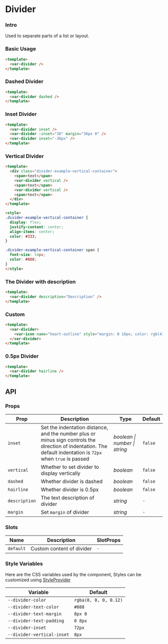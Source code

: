 # Divider

### Intro
Used to separate parts of a list or layout.

### Basic Usage
```html
<template>
  <var-divider />
</template>
```

### Dashed Divider
```html
<template>
  <var-divider dashed />
</template>
```

### Inset Divider
```html
<template>
  <var-divider inset />
  <var-divider :inset="36" margin="36px 0" />
  <var-divider inset="-36px" />
</template>
```

### Vertical Divider
```html
<template>
  <div class="divider-example-vertical-container">
    <span>text</span>
    <var-divider vertical />
    <span>text</span>
    <var-divider vertical />
    <span>text</span>
  </div>
</template>

<style>
.divider-example-vertical-container {
  display: flex;
  justify-content: center;
  align-items: center;
  color: #333;
}

.divider-example-vertical-container span {
  font-size: 14px;
  color: #888;
}
</style>
```

### The Divider with description
```html
<template>
  <var-divider description="Description" />
</template>
```

### Custom
```html
<template>
  <var-divider>
    <var-icon name="heart-outline" style="margin: 0 16px; color: rgb(41, 121, 255);" />
  </var-divider>
</template>
```

### 0.5px Divider
```html
<template>
  <var-divider hairline />
</template>
```

## API

### Props
| Prop | Description | Type | Default | 
| --- | --- | --- | --- | 
| `inset` | Set the indentation distance, and the number plus or minus sign controls the direction of indentation. The default indentation is `72px` when `true` is passed | _boolean \| number \| string_ | `false` |
| `vertical` | Whether to set divider to display vertically | _boolean_ | `false` |
| `dashed` | Whether divider is dashed | _boolean_ | `false` |
| `hairline` | Whether divider is 0.5px | _boolean_ | `false` |
| `description` | The text description of divider | _string_ | `-` |
| `margin` | Set `margin` of divider | _string_ | `-` |

### Slots
| Name | Description | SlotProps |
| --- | --- | --- |
| `default` | Custom content of divider | `-` |

### Style Variables
Here are the CSS variables used by the component, Styles can be customized using [StyleProvider](#/en-US/style-provider)

| Variable | Default |
| --- | --- |
| `--divider-color` | `rgba(0, 0, 0, 0.12)` |
| `--divider-text-color` | `#888`|
| `--divider-text-margin` | `8px 0`|
| `--divider-text-padding` | `0 8px`|
| `--divider-inset` |  `72px`|
| `--divider-vertical-inset` | `8px`|

